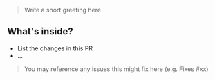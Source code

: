 > Write a short greeting here

## What's inside?

-   List the changes in this PR
-   ...

> You may reference any issues this might fix here (e.g. Fixes #xx)
